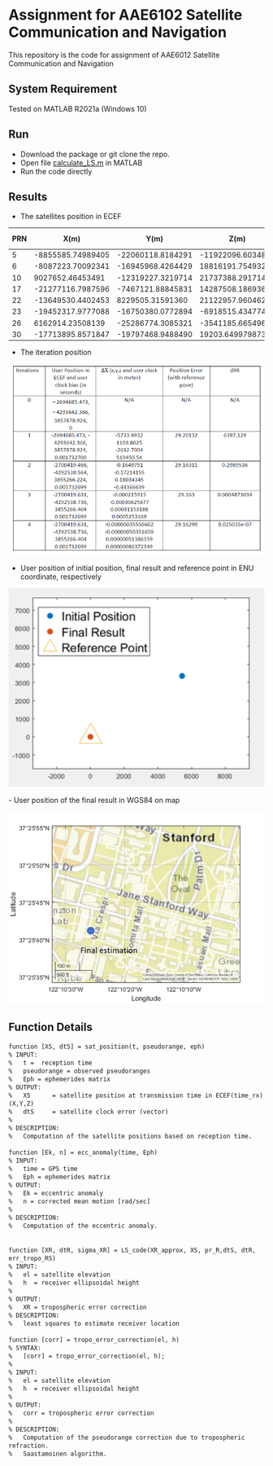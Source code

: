 # Assignment for AAE6102 Satellite Communication and Navigation
This repository is the code for assignment of AAE6012 Satellite Communication and Navigation

## System Requirement
Tested on MATLAB R2021a (Windows 10)

## Run
- Download the package or git clone the repo.
- Open file [calculate_LS.m](calculate_LS.m) in MATLAB
- Run the code directly

## Results
- The satellites position in ECEF

| PRN |  X(m)              |  Y(m)              | Z(m)               | satellite clock (offset) |
| --- | ------------------ | ------------------ | ------------------ | ------------------------ |
| 5   | \-8855585.74989405 | \-22060118.8184291 | \-11922096.6034832 | 0.00018906574            |
| 6   | \-8087223.70092341 | \-16945968.4264429 | 18816191.7549327   | \-0.00000008393          |
| 10  | 9027652.46453491   | \-12319227.3219714 | 21737388.2917146   | 0.000033247628           |
| 17  | \-21277116.7987596 | \-7467121.88845831 | 14287508.1869361   | \-0.00020490264          |
| 22  | \-13649530.4402453 | 8229505.31591360   | 21122957.9604622   | 0.00022267809            |
| 23  | \-19452317.9777088 | \-16750380.0772894 | \-6918515.43477421 | 0.00001036021            |
| 26  | 6162914.23508139   | \-25286774.3085321 | \-3541185.66549688 | 0.00028099317            |
| 30  | \-17713895.8571847 | \-19797468.9488490 | 19203.6499798730   | \-0.000010041132         |



- The iteration position
<p align="center">
  <img width="712pix" src="img/iteration_result.PNG">
</p>

- User position of initial position, final result and reference point in ENU coordinate, respectively
<p align="center">
  <img width="712pix" src="img/pose_ENUcoordinate.png">
</p>
- User position of the final result in WGS84 on map
<p align="center">
  <img width="712pix" src="img/pose_lla.png">
</p>

## Function Details
```
function [XS, dtS] = sat_position(t, pseudorange, eph)
% INPUT:
%   t =  reception time
%   pseudorange = observed pseudoranges
%   Eph = ephemerides matrix
% OUTPUT:
%   XS      = satellite position at transmission time in ECEF(time_rx) (X,Y,Z)
%   dtS     = satellite clock error (vector)
%
% DESCRIPTION:
%   Computation of the satellite positions based on reception time.

function [Ek, n] = ecc_anomaly(time, Eph)
% INPUT:
%   time = GPS time
%   Eph = ephemerides matrix
% OUTPUT:
%   Ek = eccentric anomaly
%   n = corrected mean motion [rad/sec]
%
% DESCRIPTION:
%   Computation of the eccentric anomaly.


function [XR, dtR, sigma_XR] = LS_code(XR_approx, XS, pr_R,dtS, dtR, err_tropo_RS)
% INPUT:
%   el = satellite elevation
%   h  = receiver ellipsoidal height
%
% OUTPUT:
%   XR = tropospheric error correction
% DESCRIPTION:
%   least squares to estimate receiver location 

function [corr] = tropo_error_correction(el, h)
% SYNTAX:
%   [corr] = tropo_error_correction(el, h);
%
% INPUT:
%   el = satellite elevation
%   h  = receiver ellipsoidal height
%
% OUTPUT:
%   corr = tropospheric error correction
%
% DESCRIPTION:
%   Computation of the pseudorange correction due to tropospheric refraction.
%   Saastamoinen algorithm.
```

